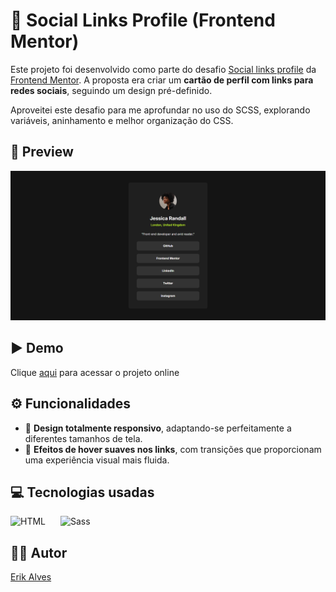 # 👤 Social Links Profile (Frontend Mentor)

Este projeto foi desenvolvido como parte do desafio [Social links profile](https://www.frontendmentor.io/solutions/social-links-profile-with-scss-SDZyNxTzkW) da [Frontend Mentor](https://www.frontendmentor.io/home). A proposta era criar um **cartão de perfil com links para redes sociais**, seguindo um design pré-definido.

Aproveitei este desafio para me aprofundar no uso do SCSS, explorando variáveis, aninhamento e melhor organização do CSS.

## 👀 Preview

![Preview do projeto](./assets/images/preview.png)

## ▶️ Demo

Clique <a href="https://social-links-profile-fem-zeta.vercel.app/" target="_blank" rel="noopener noreferrer">aqui</a>  para acessar o projeto online

## ⚙️ Funcionalidades

- 📱 **Design totalmente responsivo**, adaptando-se perfeitamente a diferentes tamanhos de tela.
- 🎨 **Efeitos de hover suaves nos links**, com transições que proporcionam uma experiência visual mais fluida.

## 💻 Tecnologias usadas

<img
    align="left"
    alt="HTML"
    title="HTML" 
    width="64px" 
    style="padding-right: 16px;" 
    src="https://cdn.jsdelivr.net/gh/devicons/devicon@latest/icons/html5/html5-original.svg" 
/>

<img
    alt="Sass" 
    title="Sass"
    width="64px" 
    style="padding-right: 16px;" 
    src="https://cdn.jsdelivr.net/gh/devicons/devicon@latest/icons/sass/sass-original.svg" 
/>

## 👨‍💻 Autor

<a href="https://portfolio-pessoal-alpha-nine.vercel.app/" target="_blank" rel="noopener noreferrer">Erik Alves</a>
